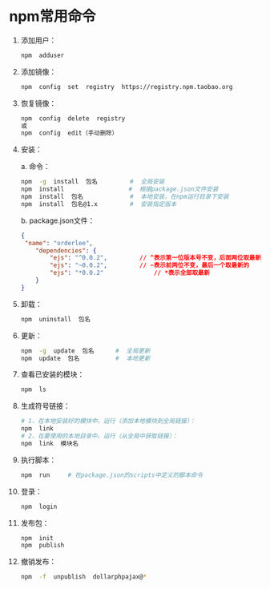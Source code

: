 # npm常用命令

1. 添加用户：

   ```bash
   npm  adduser
   ```

2. 添加镜像：

   ```bash
   npm  config  set  registry  https://registry.npm.taobao.org
   ```

3. 恢复镜像：

   ```bash
   npm  config  delete  registry
   或
   npm  config  edit（手动删除）
   ```

4. 安装：

   a. 命令：

   ```bash
   npm  -g  install  包名  		#  全局安装
   npm  install  				 #  根据package.json文件安装
   npm  install  包名  			#  本地安装，在npm运行目录下安装
   npm  install  包名@1.x  		#  安装指定版本
   ```

   b. package.json文件：

   ```json
   {
   	"name": "orderlee",
       "dependencies": {
           "ejs": "^0.0.2",			// ^表示第一位版本号不变，后面两位取最新的
           "ejs": "~0.0.2",			// ~表示前两位不变，最后一个取最新的
           "ejs": "*0.0.2"				// *表示全部取最新
       }
   }
   ```

5. 卸载：

   ```bash
   npm  uninstall  包名
   ```

6. 更新：

   ```bash
   npm  -g  update  包名  	#  全局更新
   npm  update  包名  		#  本地更新
   ```

7. 查看已安装的模块：

   ```bash
   npm  ls
   ```

8. 生成符号链接：

   ```bash
   # 1、在本地安装好的模块中，运行（添加本地模块到全局链接）：
   npm  link
   # 2、在要使用的本地目录中，运行（从全局中获取链接）：
   npm  link  模块名
   ```

9. 执行脚本：

   ```bash
   npm  run  	# 在package.json的scripts中定义的脚本命令
   ```

10. 登录：

    ```bash
    npm  login
    ```

11. 发布包：

    ```bash
    npm  init
    npm  publish
    ```

12. 撤销发布：

    ```bash
    npm  -f  unpublish  dollarphpajax@*
    ```